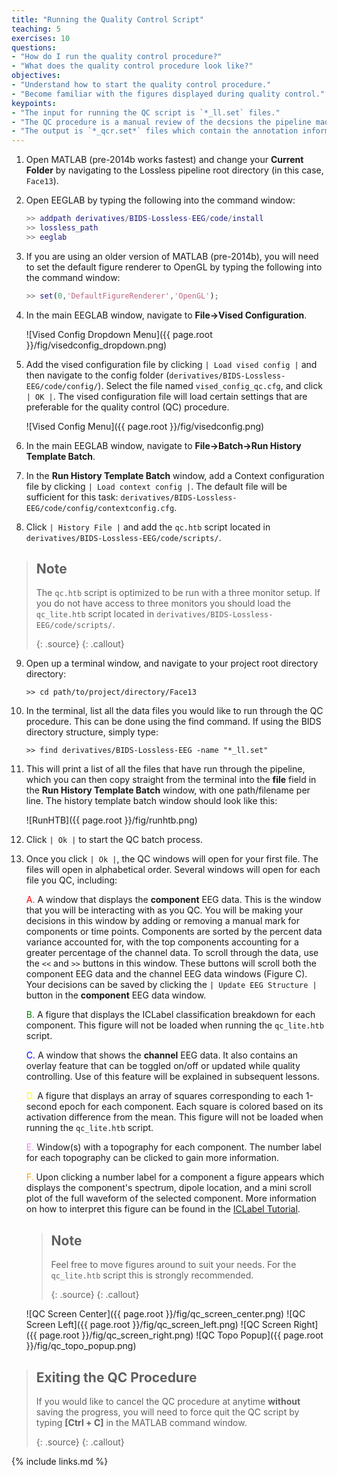 ```yaml
---
title: "Running the Quality Control Script"
teaching: 5
exercises: 10
questions:
- "How do I run the quality control procedure?"
- "What does the quality control procedure look like?"
objectives:
- "Understand how to start the quality control procedure."
- "Become familiar with the figures displayed during quality control."
keypoints:
- "The input for running the QC script is `*_ll.set` files."
- "The QC procedure is a manual review of the decsions the pipeline made. The annontations in the **component** EEG data scroll can be edited to update decisions about the data."
- "The output is `*_qcr.set*` files which contain the annotation information."
---
```


1. Open MATLAB (pre-2014b works fastest) and change your **Current Folder** by navigating to the Lossless pipeline root directory (in this case, `Face13`).

2. Open EEGLAB by typing the following into the command window:

    ```matlab
    >> addpath derivatives/BIDS-Lossless-EEG/code/install
    >> lossless_path
    >> eeglab
    ```

3. If you are using an older version of MATLAB (pre-2014b), you will need to set the default figure renderer to OpenGL by typing the following into the command window:

   
    ```matlab
    >> set(0,'DefaultFigureRenderer','OpenGL');
    ```

4. In the main EEGLAB window, navigate to **File->Vised Configuration**. 

    ![Vised Config Dropdown Menu]({{ page.root }}/fig/visedconfig_dropdown.png)

5. Add the vised configuration file by clicking `| Load vised config |` and then navigate to the config folder (`derivatives/BIDS-Lossless-EEG/code/config/`). Select the file named `vised_config_qc.cfg`, and click `| OK |`. The vised configuration file will load certain settings that are preferable for the quality control (QC) procedure.

    ![Vised Config Menu]({{ page.root }}/fig/visedconfig.png)

6. In the main EEGLAB window, navigate to **File->Batch->Run History Template Batch**.


7. In the **Run History Template Batch** window, add a Context configuration file by clicking `| Load context config |`. The default file will be sufficient for this task: `derivatives/BIDS-Lossless-EEG/code/config/contextconfig.cfg`. 

8. Click `| History File |` and add the `qc.htb` script located in `derivatives/BIDS-Lossless-EEG/code/scripts/`.

> ## Note 
> The `qc.htb` script is optimized to be run with a three monitor setup. If you do not have access to three monitors you should load the `qc_lite.htb` script located in `derivatives/BIDS-Lossless-EEG/code/scripts/`.      
> 
> {: .source}
{: .callout}

9. Open up a terminal window, and navigate to your project root directory directory:

    `>> cd path/to/project/directory/Face13`

10. In the terminal, list all the data files you would like to run through the QC procedure. This can be done using the find command. If using the BIDS directory structure, simply type:

    `>> find derivatives/BIDS-Lossless-EEG -name "*_ll.set"`

11. This will print a list of all the files that have run through the pipeline, which you can then copy straight from the terminal into the **file** field in the **Run History Template Batch** window, with one path/filename per line. The history template batch window should look like this:

    ![RunHTB]({{ page.root }}/fig/runhtb.png)

12. Click `| Ok |` to start the QC batch process.

13. Once you click `| Ok |`, the QC windows will open for your first file. The files will open in alphabetical order. Several windows will open for each file you QC, including: 

    <span style="color:red">A.</span> A window that displays the **component** EEG data. This is the window that you will be interacting with as you QC. You will be making your decisions in this window by adding or removing a manual mark for components or time points. Components are sorted by the percent data variance accounted for, with the top components accounting for a greater percentage of the channel data. To scroll through the data, use the `<<` and `>>` buttons in this window. These buttons will scroll both the component EEG data and the channel EEG data windows (Figure C). Your decisions can be saved by clicking the `| Update EEG Structure |` button in the **component** EEG data window.

    <span style="color:green">B.</span> A figure that displays the ICLabel classification breakdown for each component. This figure will not be loaded when running the `qc_lite.htb` script.

    <span style="color:blue">C.</span> A window that shows the **channel** EEG data. It also contains an overlay feature that can be toggled on/off or updated while quality controlling. Use of this feature will be explained in subsequent lessons.

    <span style="color:yellow">D.</span> A figure that displays an array of squares corresponding to each 1-second epoch for each component. Each square is colored based on its activation difference from the mean. This figure will not be loaded when running the `qc_lite.htb` script.

    <span style="color:violet">E.</span> Window(s) with a topography for each component. The number label for each topography can be clicked to gain more information.

    <span style="color:orange">F.</span> Upon clicking a number label for a component a figure appears which displays the component's spectrum, dipole location, and a mini scroll plot of the full waveform of the selected component. More information on how to interpret this figure can be found in the [ICLabel Tutorial](https://labeling.ucsd.edu/tutorial/format).

    > ## Note 
    > Feel free to move figures around to suit your needs. For the `qc_lite.htb` script this is strongly recommended.       
    > 
    > {: .source}
    {: .callout}

    ![QC Screen Center]({{ page.root }}/fig/qc_screen_center.png)
    ![QC Screen Left]({{ page.root }}/fig/qc_screen_left.png)
    ![QC Screen Right]({{ page.root }}/fig/qc_screen_right.png)
    ![QC Topo Popup]({{ page.root }}/fig/qc_topo_popup.png)

> ## Exiting the QC Procedure
> If you would like to cancel the QC procedure at anytime **without** saving the progress, you will need to force quit the QC script by typing **[Ctrl + C]** in the MATLAB command window.
>
> {: .source}
{: .callout}

{% include links.md %}

